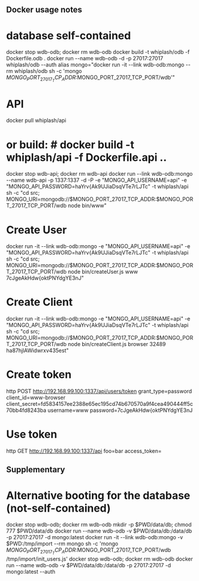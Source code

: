 ## Docker usage notes ##

# database self-contained
docker stop wdb-odb; docker rm wdb-odb
docker build -t whiplash/odb -f Dockerfile.odb .
docker run --name wdb-odb -d -p 27017:27017 whiplash/odb --auth
alias mongo="docker run -it --link wdb-odb:mongo --rm whiplash/odb sh -c 'mongo $MONGO_PORT_27017_TCP_ADDR:$MONGO_PORT_27017_TCP_PORT/wdb'"

# API
docker pull whiplash/api
# or build: # docker build -t whiplash/api -f Dockerfile.api ..
docker stop wdb-api; docker rm wdb-api
docker run --link wdb-odb:mongo --name wdb-api -p 1337:1337 -d -P -e "MONGO_API_USERNAME=api" -e "MONGO_API_PASSWORD=haYrv{Ak9UJiaDsqVTe7rLJTc" -t whiplash/api sh -c "cd src; MONGO_URI=mongodb://\$MONGO_PORT_27017_TCP_ADDR:\$MONGO_PORT_27017_TCP_PORT/wdb node bin/www"

# Create User
docker run -it --link wdb-odb:mongo -e "MONGO_API_USERNAME=api" -e "MONGO_API_PASSWORD=haYrv{Ak9UJiaDsqVTe7rLJTc" -t whiplash/api sh -c "cd src; MONGO_URI=mongodb://\$MONGO_PORT_27017_TCP_ADDR:\$MONGO_PORT_27017_TCP_PORT/wdb node bin/createUser.js www 7cJgeAkHdw{oktPNYdgYE3nJ"
# Create Client
docker run -it --link wdb-odb:mongo -e "MONGO_API_USERNAME=api" -e "MONGO_API_PASSWORD=haYrv{Ak9UJiaDsqVTe7rLJTc" -t whiplash/api sh -c "cd src; MONGO_URI=mongodb://\$MONGO_PORT_27017_TCP_ADDR:\$MONGO_PORT_27017_TCP_PORT/wdb node bin/createClient.js browser 32489 ha87hjlAWidwrxv435est"
# Create token
http POST http://192.168.99.100:1337/api/users/token grant_type=password client_id=www-browser client_secret=fd5834157ee2388e65ec195cd74b670570a9f4cea490444ff5c70bb4fd8243ba username=www password=7cJgeAkHdw{oktPNYdgYE3nJ

# Use token
http GET http://192.168.99.100:1337/api foo=bar access_token=



## Supplementary ##

# Alternative booting for the database (not-self-contained)

docker stop wdb-odb; docker rm wdb-odb
mkdir -p $PWD/data/db; chmod 777 $PWD/data/db
docker run --name wdb-odb -v $PWD/data/db:/data/db -p 27017:27017 -d mongo:latest
docker run -it --link wdb-odb:mongo -v $PWD:/tmp/import --rm mongo sh -c 'mongo $MONGO_PORT_27017_TCP_ADDR:$MONGO_PORT_27017_TCP_PORT/wdb /tmp/import/init_users.js'
docker stop wdb-odb; docker rm wdb-odb
docker run --name wdb-odb -v $PWD/data/db:/data/db -p 27017:27017 -d mongo:latest --auth
